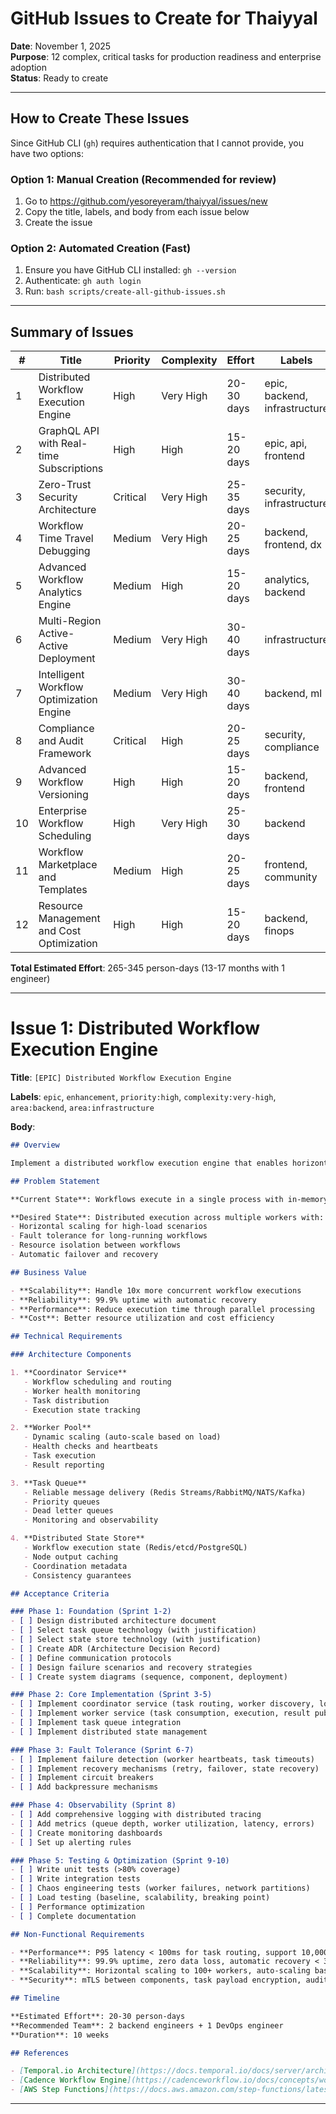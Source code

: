 # GitHub Issues to Create for Thaiyyal

**Date**: November 1, 2025  
**Purpose**: 12 complex, critical tasks for production readiness and enterprise adoption  
**Status**: Ready to create

---

## How to Create These Issues

Since GitHub CLI (`gh`) requires authentication that I cannot provide, you have two options:

### Option 1: Manual Creation (Recommended for review)
1. Go to https://github.com/yesoreyeram/thaiyyal/issues/new
2. Copy the title, labels, and body from each issue below
3. Create the issue

### Option 2: Automated Creation (Fast)
1. Ensure you have GitHub CLI installed: `gh --version`
2. Authenticate: `gh auth login`
3. Run: `bash scripts/create-all-github-issues.sh`

---

## Summary of Issues

| # | Title | Priority | Complexity | Effort | Labels |
|---|-------|----------|------------|--------|--------|
| 1 | Distributed Workflow Execution Engine | High | Very High | 20-30 days | epic, backend, infrastructure |
| 2 | GraphQL API with Real-time Subscriptions | High | High | 15-20 days | epic, api, frontend |
| 3 | Zero-Trust Security Architecture | Critical | Very High | 25-35 days | security, infrastructure |
| 4 | Workflow Time Travel Debugging | Medium | Very High | 20-25 days | backend, frontend, dx |
| 5 | Advanced Workflow Analytics Engine | Medium | High | 15-20 days | analytics, backend |
| 6 | Multi-Region Active-Active Deployment | Medium | Very High | 30-40 days | infrastructure |
| 7 | Intelligent Workflow Optimization Engine | Medium | Very High | 30-40 days | backend, ml |
| 8 | Compliance and Audit Framework | Critical | High | 20-25 days | security, compliance |
| 9 | Advanced Workflow Versioning | High | High | 15-20 days | backend, frontend |
| 10 | Enterprise Workflow Scheduling | High | Very High | 25-30 days | backend |
| 11 | Workflow Marketplace and Templates | Medium | High | 20-25 days | frontend, community |
| 12 | Resource Management and Cost Optimization | High | High | 15-20 days | backend, finops |

**Total Estimated Effort**: 265-345 person-days (13-17 months with 1 engineer)

---


# Issue 1: Distributed Workflow Execution Engine

**Title**: `[EPIC] Distributed Workflow Execution Engine`

**Labels**: `epic`, `enhancement`, `priority:high`, `complexity:very-high`, `area:backend`, `area:infrastructure`

**Body**:

```markdown
## Overview

Implement a distributed workflow execution engine that enables horizontal scaling, fault tolerance, and resource isolation across multiple worker nodes.

## Problem Statement

**Current State**: Workflows execute in a single process with in-memory state, limiting scalability and fault tolerance.

**Desired State**: Distributed execution across multiple workers with:
- Horizontal scaling for high-load scenarios
- Fault tolerance for long-running workflows
- Resource isolation between workflows
- Automatic failover and recovery

## Business Value

- **Scalability**: Handle 10x more concurrent workflow executions
- **Reliability**: 99.9% uptime with automatic recovery
- **Performance**: Reduce execution time through parallel processing
- **Cost**: Better resource utilization and cost efficiency

## Technical Requirements

### Architecture Components

1. **Coordinator Service**
   - Workflow scheduling and routing
   - Worker health monitoring
   - Task distribution
   - Execution state tracking

2. **Worker Pool**
   - Dynamic scaling (auto-scale based on load)
   - Health checks and heartbeats
   - Task execution
   - Result reporting

3. **Task Queue**
   - Reliable message delivery (Redis Streams/RabbitMQ/NATS/Kafka)
   - Priority queues
   - Dead letter queues
   - Monitoring and observability

4. **Distributed State Store**
   - Workflow execution state (Redis/etcd/PostgreSQL)
   - Node output caching
   - Coordination metadata
   - Consistency guarantees

## Acceptance Criteria

### Phase 1: Foundation (Sprint 1-2)
- [ ] Design distributed architecture document
- [ ] Select task queue technology (with justification)
- [ ] Select state store technology (with justification)
- [ ] Create ADR (Architecture Decision Record)
- [ ] Define communication protocols
- [ ] Design failure scenarios and recovery strategies
- [ ] Create system diagrams (sequence, component, deployment)

### Phase 2: Core Implementation (Sprint 3-5)
- [ ] Implement coordinator service (task routing, worker discovery, load balancing)
- [ ] Implement worker service (task consumption, execution, result publishing)
- [ ] Implement task queue integration
- [ ] Implement distributed state management

### Phase 3: Fault Tolerance (Sprint 6-7)
- [ ] Implement failure detection (worker heartbeats, task timeouts)
- [ ] Implement recovery mechanisms (retry, failover, state recovery)
- [ ] Implement circuit breakers
- [ ] Add backpressure mechanisms

### Phase 4: Observability (Sprint 8)
- [ ] Add comprehensive logging with distributed tracing
- [ ] Add metrics (queue depth, worker utilization, latency, errors)
- [ ] Create monitoring dashboards
- [ ] Set up alerting rules

### Phase 5: Testing & Optimization (Sprint 9-10)
- [ ] Write unit tests (>80% coverage)
- [ ] Write integration tests
- [ ] Chaos engineering tests (worker failures, network partitions)
- [ ] Load testing (baseline, scalability, breaking point)
- [ ] Performance optimization
- [ ] Complete documentation

## Non-Functional Requirements

- **Performance**: P95 latency < 100ms for task routing, support 10,000+ concurrent executions
- **Reliability**: 99.9% uptime, zero data loss, automatic recovery < 30 seconds
- **Scalability**: Horizontal scaling to 100+ workers, auto-scaling based on queue depth
- **Security**: mTLS between components, task payload encryption, audit logging

## Timeline

**Estimated Effort**: 20-30 person-days  
**Recommended Team**: 2 backend engineers + 1 DevOps engineer  
**Duration**: 10 weeks

## References

- [Temporal.io Architecture](https://docs.temporal.io/docs/server/architecture)
- [Cadence Workflow Engine](https://cadenceworkflow.io/docs/concepts/workflows/)
- [AWS Step Functions](https://docs.aws.amazon.com/step-functions/latest/dg/welcome.html)
```

---

